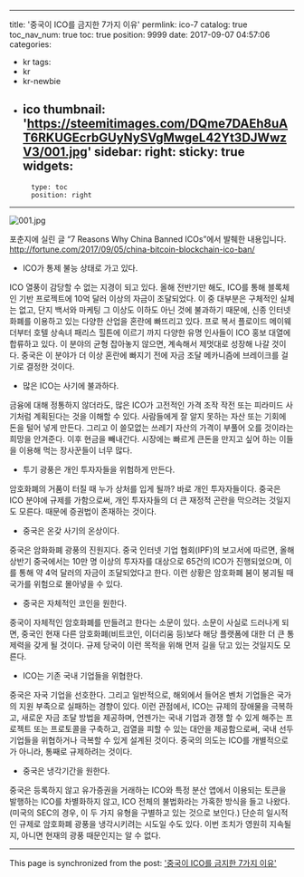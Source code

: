 
---
title: '중국이 ICO를 금지한 7가지 이유'
permlink: ico-7
catalog: true
toc_nav_num: true
toc: true
position: 9999
date: 2017-09-07 04:57:06
categories:
- kr
tags:
- kr
- kr-newbie
- ico
thumbnail: 'https://steemitimages.com/DQme7DAEh8uAT6RKUGEcrbGUyNySVgMwgeL42Yt3DJWwzV3/001.jpg'
sidebar:
    right:
        sticky: true
widgets:
    -
        type: toc
        position: right
---


![001.jpg](https://steemitimages.com/DQme7DAEh8uAT6RKUGEcrbGUyNySVgMwgeL42Yt3DJWwzV3/001.jpg)



포춘지에 실린 글 “7 Reasons Why China Banned ICOs”에서 발췌한 내용입니다.
http://fortune.com/2017/09/05/china-bitcoin-blockchain-ico-ban/

- ICO가 통제 불능 상태로 가고 있다.

ICO 열풍이 감당할 수 없는 지경이 되고 있다. 올해 전반기만 해도, ICO를 통해 블록체인 기반 프로젝트에 10억 달러 이상의 자금이 조달되었다. 이 중 대부분은 구체적인 실체는 없고, 단지 백서와 마케팅 그 이상도 이하도 아닌 것에 불과하기 때문에, 신종 인터넷 화폐를 이용하고 있는 다양한 산업을 혼란에 빠뜨리고 있다. 프로 복서 플로이드 메이웨더부터 호텔 상속녀 패리스 힐튼에 이르기 까지 다양한 유명 인사들이 ICO 홍보 대열에 합류하고 있다.  이 분야의 균형 잡아놓지 않으면, 계속해서 제멋대로 성장해 나갈 것이다.  중국은 이 분야가 더 이상 혼란에 빠지기 전에 자금 조달 메카니즘에 브레이크를 걸기로 결정한 것이다. 

- 많은 ICO는 사기에 불과하다. 

금융에 대해 정통하지 않더라도, 많은 ICO가 고전적인 가격 조작 작전 또는 피라미드 사기처럼 계획된다는 것을 이해할 수 있다. 사람들에게 잘 알지 못하는 자산 또는 기회에 돈을 털어 넣게 만든다. 그리고 이 쓸모없는 쓰레기 자산의 가격이 부풀어 오를 것이라는 희망을 안겨준다. 이후 현금을 빼내간다.  시장에는 빠르게 큰돈을 만지고 싶어 하는 이들을 이용해 먹는 장사꾼들이 너무 많다.

- 투기 광풍은 개인 투자자들을 위험하게 만든다.

암호화폐의 거품이 터질 때 누가 상처를 입게 될까? 바로 개인 투자자들이다. 중국은 ICO 분야에 규제를 가함으로써, 개인 투자자들의 더 큰 재정적 곤란을 막으려는 것일지도 모른다. 때문에 증권법이 존재하는 것이다. 

- 중국은 온갖 사기의 온상이다.

중국은 암화화폐 광풍의 진원지다. 중국 인터넷 기업 협회(IPF)의 보고서에 따르면, 올해 상반기 중국에서는 10만 명 이상의 투자자를 대상으로 65건의 ICO가 진행되었으며, 이를 통해 약 4억 달러의 자금이 조달되었다고 한다. 이런 상황은 암호화폐 붐이 붕괴될 때 국가를 위험으로 몰아넣을 수 있다.

- 중국은 자체적인 코인을 원한다.

중국이 자체적인 암호화폐를 만들려고 한다는 소문이 있다. 소문이 사실로 드러나게 되면, 중국인 현재 다른 암호화폐(비트코인, 이더리움 등)보다 해당 플랫폼에 대한 더 큰 통제력을 갖게 될 것이다. 규제 당국이 이런 목적을 위해 먼저 길을 닦고 있는 것일지도 모른다. 

- ICO는 기존 국내 기업들을 위협한다.

중국은 자국 기업을 선호한다. 그리고 일반적으로, 해외에서 들어온 벤처 기업들은 국가의 지원 부족으로 실패하는 경향이 있다. 이런 관점에서, ICO는 규제의 장애물을 극복하고, 새로운 자금 조달 방법을 제공하며, 언젠가는 국내 기업과 경쟁 할 수 있게 해주는 프로젝트 또는 프로토콜을 구축하고, 검열을 피할 수 있는 대안을 제공함으로써, 국내 선두 기업들을 위협하거나 극복할 수 있게 설계된 것이다. 중국의 의도는 ICO를 개별적으로가 아니라, 통째로 규제하려는 것이다. 

- 중국은 냉각기간을 원한다.

중국은 등록하지 않고 유가증권을 거래하는 ICO와 특정 분산 앱에서 이용되는 토큰을 발행하는 ICO를 차별화하지 않고, ICO 전체의 불법화라는 가혹한 방식을 들고 나왔다. (미국의 SEC의 경우, 이 두 가지 유형을 구별하고 있는 것으로 보인다.)  단순히 일시적인 규제로 암호화폐 광풍을 냉각시키려는 시도일 수도 있다. 이번 조치가 영원히 지속될지, 아니면 현재의 광풍 때문인지는 알 수 없다.

- - -

This page is synchronized from the post: ['중국이 ICO를 금지한 7가지 이유'](https://steemit.com/@pius.pius/ico-7)
